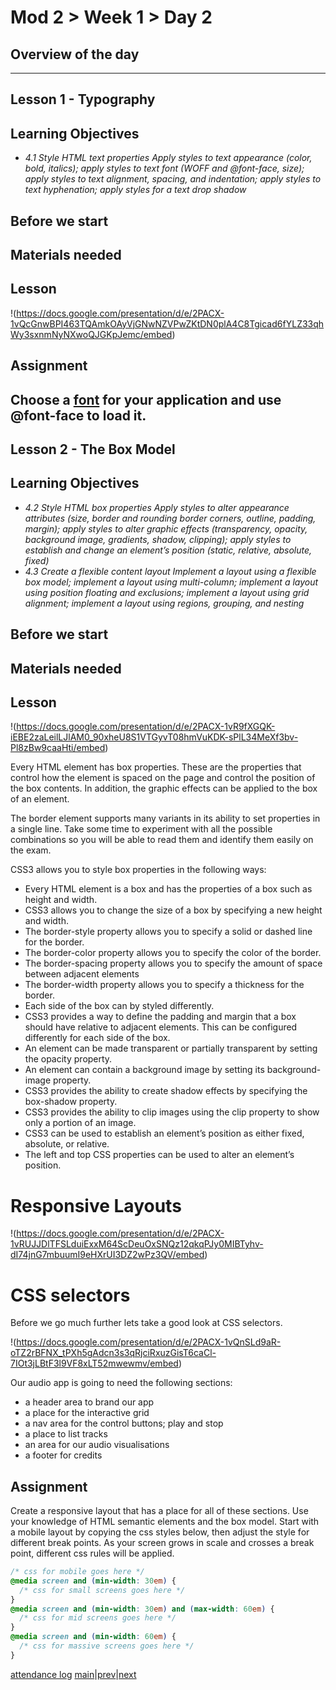 # Mod 2 > Week 1 > Day 2

## Overview of the day

----

## Lesson 1 - Typography

## Learning Objectives

* _4.1 Style HTML text properties Apply styles to text appearance (color, bold, italics); apply styles to text font (WOFF and @font-face, size); apply styles to text alignment, spacing, and indentation; apply styles to text hyphenation; apply styles for a text drop shadow_

## Before we start

## Materials needed

## Lesson

!(https://docs.google.com/presentation/d/e/2PACX-1vQcGnwBPI463TQAmkOAyVjGNwNZVPwZKtDN0plA4C8Tgicad6fYLZ33qhWy3sxnmNyNXwoQJGKpJemc/embed)

## Assignment

Choose a [font](https://fonts.google.com/) for your application and use **@font-face** to load it.
----

## Lesson 2 - The Box Model

## Learning Objectives

* _4.2 Style HTML box properties Apply styles to alter appearance attributes (size, border and rounding border corners, outline, padding, margin); apply styles to alter graphic effects (transparency, opacity, background image, gradients, shadow, clipping); apply styles to establish and change an element’s position (static, relative, absolute, fixed)_
* _4.3 Create a flexible content layout Implement a layout using a flexible box model; implement a layout using multi-column; implement a layout using position floating and exclusions; implement a layout using grid alignment; implement a layout using regions, grouping, and nesting_

## Before we start

## Materials needed

## Lesson

!(https://docs.google.com/presentation/d/e/2PACX-1vR9fXGQK-iEBE2zaLeilLJlAM0_90xheU8S1VTGyvT08hmVuKDK-sPlL34MeXf3bv-Pl8zBw9caaHti/embed)

Every HTML element has box properties. These are the properties that control how the element is spaced on the page and control the position of the box contents. In addition, the graphic effects can be applied to the box of an element.

The border element supports many variants in its ability to set properties in a single line. Take some time to experiment with all the possible combinations so you will be able to read them and identify them easily on the exam.

CSS3 allows you to style box properties in the following ways:

*   Every HTML element is a box and has the properties of a box such as height and width.
*   CSS3 allows you to change the size of a box by specifying a new height and width.
*   The border-style property allows you to specify a solid or dashed line for the border.
*   The border-color property allows you to specify the color of the border.
*   The border-spacing property allows you to specify the amount of space between adjacent elements
*   The border-width property allows you to specify a thickness for the border.
*   Each side of the box can by styled differently.
*   CSS3 provides a way to define the padding and margin that a box should have relative to adjacent elements. This can be configured differently for each side of the box.
*   An element can be made transparent or partially transparent by setting the opacity property.
*   An element can contain a background image by setting its background-image property.
*   CSS3 provides the ability to create shadow effects by specifying the box-shadow property.
*   CSS3 provides the ability to clip images using the clip property to show only a portion of an image.
*   CSS3 can be used to establish an element’s position as either fixed, absolute, or relative.
*   The left and top CSS properties can be used to alter an element’s position.

# Responsive Layouts

!(https://docs.google.com/presentation/d/e/2PACX-1vRUJJDlTFSLduiExxM64ScDeuOxSNQz12qkqPJy0MIBTyhv-dI74jnG7mbuumI9eHXrUI3DZ2wPz3QV/embed)

# CSS selectors

Before we go much further lets take a good look at CSS selectors.

!(https://docs.google.com/presentation/d/e/2PACX-1vQnSLd9aR-oTZ2rBFNX_tPXh5gAdcn3s3qRjciRxuzGisT6caCl-7IOt3jLBtF3l9VF8xLT52mwewmv/embed)

Our audio app is going to need the following sections:

*   a header area to brand our app
*   a place for the interactive grid
*   a nav area for the control buttons; play and stop
*   a place to list tracks
*   an area for our audio visualisations
*   a footer for credits

## Assignment

Create a responsive layout that has a place for all of these sections. Use your knowledge of HTML semantic elements and the box model. Start with a mobile layout by copying the css styles below, then adjust the style for different break points. As your screen grows in scale and crosses a break point, different css rules will be applied.

```css
/* css for mobile goes here */
@media screen and (min-width: 30em) {
  /* css for small screens goes here */
}
@media screen and (min-width: 30em) and (max-width: 60em) {
  /* css for mid screens goes here */
}
@media screen and (min-width: 60em) {
  /* css for massive screens goes here */
}
```

[attendance log](https://platform.multiverse.io/apprentice/attendance-log/189)
[main](/swe)|[prev](/swe/mod2/wk1/day1.html)|[next](/swe/mod2/wk1/day3.html)